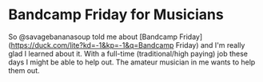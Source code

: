 # Bandcamp Friday for Musicians

So @savagebananasoup told me about [Bandcamp Friday](https://duck.com/lite?kd=-1&kp=-1&q=Bandcamp Friday) and I'm really
glad I learned about it. With a full-time (traditional/high paying) job
these days I might be able to help out. The amateur musician in me wants
to help them out.

